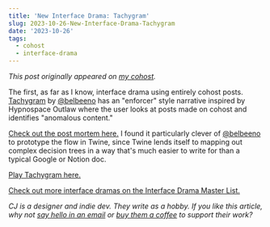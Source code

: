 ```yaml
---
title: 'New Interface Drama: Tachygram'
slug: 2023-10-26-New-Interface-Drama-Tachygram
date: '2023-10-26'
tags:
  - cohost
  - interface-drama
---
```


_This post originally appeared on [my cohost](https://cohost.org/illuminesce/post/3302622-new-interface-drama)._

The first, as far as I know, interface drama using entirely cohost posts. [Tachygram](https://tachygram.belbeeno.com) by [@belbeeno](https://cohost.org/lee) has an "enforcer" style narrative inspired by Hypnospace Outlaw where the user looks at posts made on cohost and identifies "anomalous content."

[Check out the post mortem here.](https://cohost.org/lee/post/3282417-tachygram-explainer) I found it particularly clever of [@belbeeno](https://cohost.org/lee) to prototype the flow in Twine, since Twine lends itself to mapping out complex decision trees in a way that's much easier to write for than a typical Google or Notion doc.

[Play Tachygram here.](https://tachygram.belbeeno.com)

[Check out more interface dramas on the Interface Drama Master List.](https://illuminesce.net/interface-drama)

_CJ is a designer and indie dev. They write as a hobby. If you like this article, why not [say hello in an email](https://illuminesce.net/contact) or [buy them a coffee](https://ko-fi.com/studioterranova) to support their work?_
